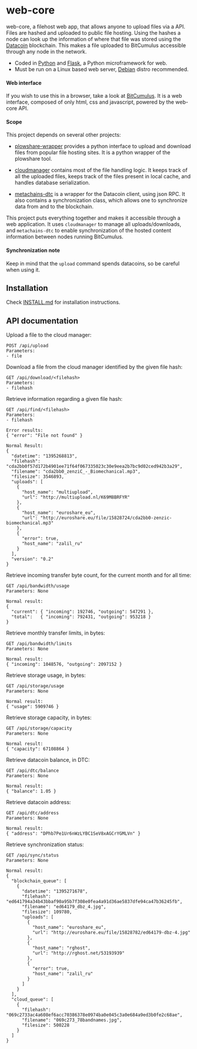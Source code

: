 web-core
========

web-core, a filehost web app, that allows anyone to upload files via a API.
Files are hashed and uploaded to public file hosting. Using the hashes a node
can look up the information of where that file was stored using the
[Datacoin](http://datacoin.info/) blockchain. This makes a file uploaded to
BitCumulus accessible through any node in the network.

- Coded in [Python](http://python.org/) and [Flask](http://flask.pocoo.org/), a Python microframework for web.
- Must be run on a Linux based web server, [Debian](http://www.debian.org/) distro recommended.

#### Web interface

If you wish to use this in a browser, take a look at
[BitCumulus](https://github.com/Storj/BitCumulus). It is a web interface,
composed of only html, css and javascript, powered by the web-core API.


#### Scope

This project depends on several other projects:

- [plowshare-wrapper](https://github.com/Storj/plowshare-wrapper) provides a
  python interface to upload and download files from popular file hosting
  sites. It is a python wrapper of the plowshare tool.

- [cloudmanager](https://github.com/Storj/cloud-manager) contains most of the
  file handling logic. It keeps track of all the uploaded files, keeps track of
  the files present in local cache, and handles database serialization.

- [metachains-dtc](https://github.com/Storj/metachains-dtc) is a wrapper for
  the Datacoin client, using json RPC. It also contains a synchronization class,
  which allows one to synchronize data from and to the blockchain.

This project puts everything together and makes it accessible through a web
application. It uses `cloudmanager` to manage all uploads/downloads, and
`metachains-dtc` to enable synchronization of the hosted content information
between nodes running BitCumulus.


#### Synchronization note

Keep in mind that the `upload` command spends datacoins, so be careful when
using it.


## Installation

Check [INSTALL.md](INSTALL.md) for installation instructions.


## API documentation

Upload a file to the cloud manager:

    POST /api/upload
    Parameters:
    - file


Download a file from the cloud manager identified by the given file hash:

    GET /api/download/<filehash>
    Parameters:
    - filehash


Retrieve information regarding a given file hash:

    GET /api/find/<filehash>
    Parameters:
    - filehash

    Error results:
    { "error": "File not found" }

    Normal Result:
    {
      "datetime": "1395268813",
      "filehash": "cda2bb0f57d172b4901ee71f64f067335023c30e9eea2b7bc9d02ced942b3a29",
      "filename": "cda2bb0_zenziC_-_Biomechanical.mp3",
      "filesize": 3546893,
      "uploads": [
        {
          "host_name": "multiupload",
          "url": "http://multiupload.nl/K69M8BRFYR"
        },
        {
          "host_name": "euroshare_eu",
          "url": "http://euroshare.eu/file/15828724/cda2bb0-zenzic-biomechanical.mp3"
        },
        {
          "error": true,
          "host_name": "zalil_ru"
        }
      ],
      "version": "0.2"
    }


Retrieve incoming transfer byte count, for the current month and for all time:

    GET /api/bandwidth/usage
    Parameters: None

    Normal result:
    {
      "current": { "incoming": 192746, "outgoing": 547291 },
      "total":   { "incoming": 792431, "outgoing": 953218 }
    }


Retrieve monthly transfer limits, in bytes:

    GET /api/bandwidth/limits
    Parameters: None

    Normal result:
    { "incoming": 1048576, "outgoing": 2097152 }


Retrieve storage usage, in bytes:

    GET /api/storage/usage
    Parameters: None

    Normal result:
    { "usage": 5909746 }


Retrieve storage capacity, in bytes:

    GET /api/storage/capacity
    Parameters: None

    Normal result:
    { "capacity": 67108864 }


Retrieve datacoin balance, in DTC:

    GET /api/dtc/balance
    Parameters: None

    Normal result:
    { "balance": 1.05 }


Retrieve datacoin address:

    GET /api/dtc/address
    Parameters: None

    Normal result:
    { "address": "DPhb7Pe1Ur6nWzLYBC1SeV8xAGCrYGMLVn" }


Retrieve synchronization status:

    GET /api/sync/status
    Parameters: None

    Normal result:
    {
      "blockchain_queue": [
        {
          "datetime": "1395271678",
          "filehash": "ed641794a34b43bbaf90a95b7f308e0fea4a91d36ae5837dfe94ca47b36245fb",
          "filename": "ed64179_dbz_4.jpg",
          "filesize": 109780,
          "uploads": [
            {
              "host_name": "euroshare_eu",
              "url": "http://euroshare.eu/file/15828782/ed64179-dbz-4.jpg"
            },
            {
              "host_name": "rghost",
              "url": "http://rghost.net/53193939"
            },
            {
              "error": true,
              "host_name": "zalil_ru"
            }
          ]
        }
      ],
      "cloud_queue": [
        {
          "filehash": "069c2733ac4a608ef6acc70386378e0974ba0e045c3a0e684a9ed3b0fe2c68ae",
          "filename": "069c273_78bandnames.jpg",
          "filesize": 500228
        }
      ]
    }
